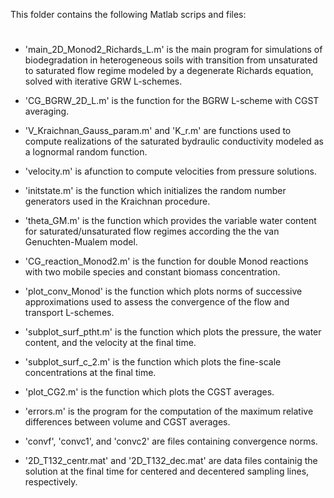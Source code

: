 This folder contains the following Matlab scrips and files:
#

- 'main_2D_Monod2_Richards_L.m' is the main program for simulations of biodegradation in heterogeneous soils
	with transition from unsaturated to saturated flow regime modeled by a degenerate Richards equation,
	solved with iterative GRW L-schemes.

- 'CG_BGRW_2D_L.m' is the function for the BGRW L-scheme with CGST averaging.

- 'V_Kraichnan_Gauss_param.m' and 'K_r.m' are functions used to compute realizations of the saturated bydraulic
	conductivity modeled as a lognormal random function.

- 'velocity.m' is afunction to compute velocities from pressure solutions.

- 'initstate.m' is the function which initializes the random number generators used in the Kraichnan procedure.

- 'theta_GM.m' is the function which provides the variable water content for saturated/unsaturated flow regimes
	according the the van Genuchten-Mualem model.

- 'CG_reaction_Monod2.m' is the function for double Monod reactions with two mobile species and constant biomass concentration.

- 'plot_conv_Monod' is the function which plots norms of successive approximations used to assess the convergence 
	of the flow and transport L-schemes.

- 'subplot_surf_ptht.m' is the function which plots the pressure, the water content, and the velocity at the final time.

- 'subplot_surf_c_2.m' is the function which plots the fine-scale concentrations at the final time.

- 'plot_CG2.m' is the function which plots the CGST averages.

- 'errors.m' is the program for the computation of the maximum relative differences between volume and CGST averages.

- 'convf', 'convc1', and 'convc2' are files containing convergence norms.

- '2D_T132_centr.mat' and '2D_T132_dec.mat' are data files containig the solution at the final time for centered and decentered sampling lines, respectively.
